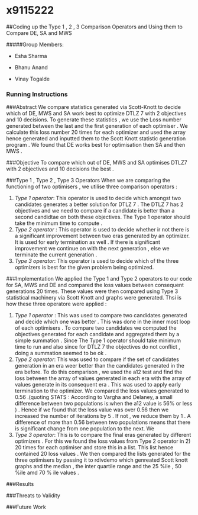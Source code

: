 # x9115222
##Coding up the Type 1 , 2 , 3 Comparison Operators and Using them to Compare DE, SA and MWS 

#####Group Members:

- Esha Sharma 

- Bhanu Anand

- Vinay Togalde

### Running Instructions 

###Abstract
We compare statistics generated via Scott-Knott to decide which of DE, MWS and SA work best to optimize DTLZ 7 with 2 objectives 
and 10 decisions. To generate these statistics , we use the Loss number generated between the last and the first generation of 
each optimiser . We calculate this loss number 20 times for each optimizer and used the array hence generated and inputted them 
to the Scott Knott statistic generation program . We found that DE works best for optimisation then SA and then MWS .

###Objective
To compare which out of DE, MWS and SA optimises DTLZ7 with 2 objectives and 10 decisions the best . 

###Type 1 , Type 2 , Type 3 Operators
When we are comparing the functioning of two optimisers , we utilise three comparison operators : 
  1.  *Type 1 operator*: This operator is used to decide which amongst two candidates generates a better solution for DTLZ 7 . The 
       DTLZ 7 has 2 objectives and we need to compare if a candidate is better than a second candidtae on both these objectives. The 
       Type 1 operator should take the minimum time to compute . 
  2.   *Type 2 operator* : This operator is used to decide whether ir not there is a significant improvement between two eras generated
        by an optimizer. It is used for early termination as well . If there is significant improvement we continue on with the next generation
        , else we terminate the current generation . 
  3.   *Type 3 operator*: This operator is used to decide which of the three optimizers is best for the given problem being optimized. 

###Implementation 
We applied the Type 1 and Type 2 operators to our code for SA, MWS and DE and compared the loss values between consequent generations
20 times. These values were then compared using Type 3 statistical machinery via Scott Knott and graphs were generated. Thsi is how 
these three operatore were applied : 
1.  *Type 1 operator* : This was used to compare two candidates generated and decide which one was better . This was done in the inner
most loop of each optimisers . To compare two candidates we computed the objectives generated for each candidate and aggregated them 
by a simple summation . Since The Type 1 operator should take minimum time to run and also since for DTLZ 7 the objectives do not
conflict , doing a summation seemed to be ok .
2. *Type 2 operator*: This was used to compare if the set of candidates generation in an era weer better than the candidates generated
in the era before. To do this comparison , we used the a12 test and find the loss between the array of values generated in each era 
with the array of values generate in its consequent era . This was used to apply early termination to the optimizer. We compared the
loss values generated to 0.56 .(quoting STATS :  According to Vargha and Delaney, a small difference between two populations is:when
the a12 value is 56% or less ) . Hence if we found that the loss value was over 0.56 then we increased the number of iterations by 5 .
If not , we reduce them by 1 . A difference of more than 0.56 between two populations means that there is significant change from one 
population to the next. We  
3. *Type 3 operator*: This is to compare the final eras generated by different optimizers . For this we found the loss values from Type
2 operator in 2) 20 times for each optimiser and store this in a list. This list hence contained 20 loss values . We then compared 
the lists generated for the three optimisers by passing it to rdivdemo which genreated Scott knott graphs and the median , the inter 
quartile range and the 25 %ile , 50 %ile amd 70 % ile values . 

###Results
 


###Threats to Validity 

###Future Work 


